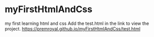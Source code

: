 # myFirstHtmlAndCss
my first learning html and css
  Add the test.html in the link to view the project.
  https://premroyal.github.io/myFirstHtmlAndCss/test.html
